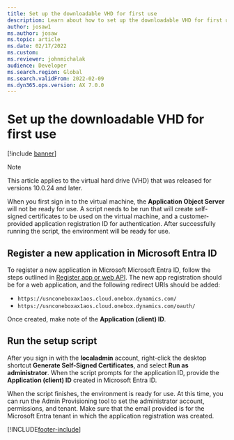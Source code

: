 ```yaml
---
title: Set up the downloadable VHD for first use
description: Learn about how to set up the downloadable VHD for first use of the Application Object Server and register a new application in Microsoft Entra ID.
author: josaw1
ms.author: josaw
ms.topic: article
ms.date: 02/17/2022
ms.custom: 
ms.reviewer: johnmichalak
audience: Developer
ms.search.region: Global
ms.search.validFrom: 2022-02-09
ms.dyn365.ops.version: AX 7.0.0
---
```


# Set up the downloadable VHD for first use

[!include [banner](../includes/banner.md)]

> [!NOTE]
> This article applies to the virtual hard drive (VHD) that was released for versions 10.0.24 and later.

When you first sign in to the virtual machine, the **Application Object Server** will not be ready for use. A script needs to be run that will create self-signed certificates to be used on the virtual machine, and a customer-provided application registration ID for authentication. After successfully running the script, the environment will be ready for use.

## Register a new application in Microsoft Entra ID

To register a new application in Microsoft Microsoft Entra ID, follow the steps outlined in [Register app or web API](/azure/active-directory/develop/quickstart-register-app). The new app registration should be for a web application, and the following redirect URIs should be added:

- `https://usnconeboxax1aos.cloud.onebox.dynamics.com/`
- `https://usnconeboxax1aos.cloud.onebox.dynamics.com/oauth/`

Once created, make note of the **Application (client) ID**.

## Run the setup script

After you sign in with the **localadmin** account, right-click the desktop shortcut **Generate Self-Signed Certificates**, and select **Run as administrator**. When the script prompts for the application ID, provide the **Application (client) ID** created in Microsoft Entra ID.

When the script finishes, the environment is ready for use. At this time, you can run the Admin Provisioning tool to set the administrator account, permissions, and tenant. Make sure that the email provided is for the Microsoft Entra tenant in which the application registration was created.

[!INCLUDE[footer-include](../../../includes/footer-banner.md)]
